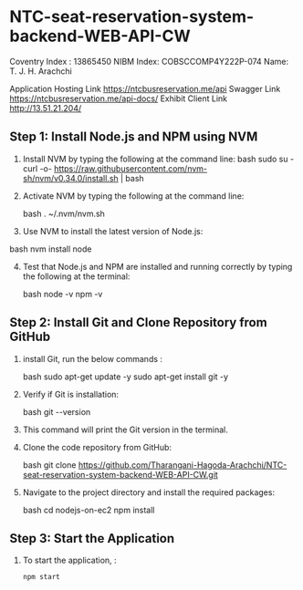 # NTC-seat-reservation-system-backend-WEB-API-CW
Coventry Index : 13865450
NIBM Index: COBSCCOMP4Y222P-074
Name: T. J. H. Arachchi

Application Hosting Link  https://ntcbusreservation.me/api 
Swagger Link   https://ntcbusreservation.me/api-docs/ 
Exhibit Client Link  http://13.51.21.204/




## Step 1: Install Node.js and NPM using NVM

1. Install NVM by typing the following at the command line:
   bash
   sudo su -
   curl -o- https://raw.githubusercontent.com/nvm-sh/nvm/v0.34.0/install.sh | bash

2. Activate NVM by typing the following at the command line:

   bash
   . ~/.nvm/nvm.sh

3. Use NVM to install the latest version of Node.js:

  bash
  nvm install node

4. Test that Node.js and NPM are installed and running correctly by typing the following at the terminal:

   bash
   node -v
   npm -v

## Step 2: Install Git and Clone Repository from GitHub

1. install Git, run the below commands :

   bash
   sudo apt-get update -y
   sudo apt-get install git -y

2. Verify if Git is installation:

   bash
   git --version


3. This command will print the Git version in the terminal.
4. Clone the code repository from GitHub:

   bash
   git clone https://github.com/Tharangani-Hagoda-Arachchi/NTC-seat-reservation-system-backend-WEB-API-CW.git


5. Navigate to the project directory and install the required packages:

   bash
   cd nodejs-on-ec2
   npm install


## Step 3: Start the Application

1. To start the application, :
   ```bash
   npm start